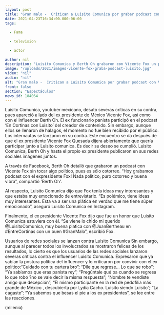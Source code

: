 ```yaml
---
layout: post
title: "Gran malo -  Critican a Luisito Comunica por grabar podcast con Vicente Fox"
date: 2021-04-23T16:34:00.000-06:00
tags:
  
  - Fama
  
  - television
  
  - actor
  
author: nil
description: "Luisito Comunica y Berth Oh grabaron con Vicente Fox un podcast; los involucrados aseguraron que la pasaron muy bien, pero los usuarios de redes sociales lanzaron severas opiniones en su contra: ¿Luisito Comunica se vendió? "
image: "/uploads/2021/images-vicente-fox-graba-podcast-luisito.jpg"
video: "nil"
audio: "nil"
alt: "Gran malo -  Critican a Luisito Comunica por grabar podcast con Vicente Fox"
front: false
section: "Espectáculos"
news_id: 184064
---
```


Luisito Comunica, youtuber mexicano, desató severas críticas en su contra, pues apareció a lado del ex presidente de México Vicente Fox, así como con el influencer Berth Oh. El ex funcionario panista participó en el podcast ‘En Cortinas con Luisito’ del creador de contenido. Sin embargo, aunque ellos se llenaron de halagos, el momento no fue bien recibido por el público. Los internautas se lanzaron en su contra. Este encuentro se da después de que el ex presidente Vicente Fox Quesada dijera abiertamente que quería participar junto a Luisito comunica. Es decir su deseo se cumplió. Luisito Comunica, Berth Oh y hasta el propio ex presidente publicaron en sus redes sociales imágenes juntos.

A través de Facebook, Berth Oh detalló que grabaron un podcast con Vicente Fox sin tocar algo político, pues es sólo cotorreo. “Hoy grabamos podcast con el expresidente Fox! Nada político, puro cotorreo y buena vibra”, compartió 'Berth Oh'. 

Al respecto, Luisito Comunica dijo que Fox tenía ideas muy interesantes y que estaba muy emocionado de entrevistarlo. “Es polémico, tiene ideas muy interesantes. Esta va a ser una plática en verdad que me tiene súper emocionado”, aseguró Luisito Comunica en Instagram. 

Finalmente, el ex presidente Vicente Fox dijo que fue un honor que Luisito Comunica estuviera con él. “Se viene lo chido mi querido @LuisitoComunica, muy buena platica con @JuanBertheau en #EntreCortinas con un buen #GranMalo”, escribió Fox. 

Usuarios de redes sociales se lanzan contra Luisito Comunica  Sin embargo, aunque al parecer todos los involucrados se mostraron felices de los resultados, lo cierto es que los usuarios de las redes sociales lanzaron severas críticas contra el influencer Luisito Comunica. Expresaron que ya sabían la postura política del influencer y lo criticaron por convivir con el ex político:​“Cuidado con tu cartera bro”; “Dile que regrese... Lo que se robo”; “Ya sabíamos que eras panista rey”; “Pregúntale qué pa cuando se regresa lo que robo ?no se vale decir la misma respuesta”; “Nombre te vendiste amigo que decepción”; “El mismo participante en la red de pedofilia más grande de México , descubierta por Lydia Cacho.
Luisito siendo Luisito”; “La cagaste”; “Ya sabemos que besas el pie a los ex presidentes”, se lee entre las reacciones. 

(milenio)